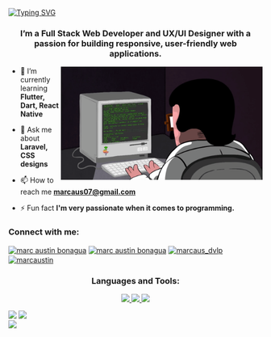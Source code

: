 [![Typing SVG](https://readme-typing-svg.demolab.com?font=Fira+Code&weight=600&size=50&duration=5002&pause=2000&center=true&vCenter=true&width=1240&height=100&lines=Hi%F0%9F%91%8B%2C+I'm+Marc+Austin+Bonagua)](https://git.io/typing-svg)
<h3 align="center">I’m a Full Stack Web Developer and UX/UI Designer with a passion for building responsive, user-friendly web applications.</h3>
<img align="right" alt="coding" width="400" src="https://raw.githubusercontent.com/codingknite/codingknite/main/programming.gif"/>


- 🌱 I’m currently learning **Flutter, Dart, React Native**

- 💬 Ask me about **Laravel, CSS designs**

- 📫 How to reach me **marcaus07@gmail.com**

- ⚡ Fun fact **I'm very passionate when it comes to programming.**

<h3 align="left">Connect with me:</h3>
<p align="left">
<a href="https://linkedin.com/in/marc austin bonagua" target="blank"><img align="center" src="https://raw.githubusercontent.com/rahuldkjain/github-profile-readme-generator/master/src/images/icons/Social/linked-in-alt.svg" alt="marc austin bonagua" height="30" width="40" /></a>
<a href="https://fb.com/marc austin bonagua" target="blank"><img align="center" src="https://raw.githubusercontent.com/rahuldkjain/github-profile-readme-generator/master/src/images/icons/Social/facebook.svg" alt="marc austin bonagua" height="30" width="40" /></a>
<a href="https://instagram.com/marcaus_dvlp" target="blank"><img align="center" src="https://raw.githubusercontent.com/rahuldkjain/github-profile-readme-generator/master/src/images/icons/Social/instagram.svg" alt="marcaus_dvlp" height="30" width="40" /></a>
<a href="https://www.behance.net/marcaustin" target="blank"><img align="center" src="https://raw.githubusercontent.com/rahuldkjain/github-profile-readme-generator/master/src/images/icons/Social/behance.svg" alt="marcaustin" height="30" width="40" /></a>
</p>

<h3 align="center">Languages and Tools:</h3>
<div align="center">
  <a href="https://skillicons.dev">
    <img src="https://skillicons.dev/icons?i=css,tailwind,bootstrap,flutter,js,html,react,ts" />
    <img src="https://skillicons.dev/icons?i=laravel,php,kotlin,dart,nodejs,mysql,git,firebase,angular,bash,mongodb" />
    <img src="https://skillicons.dev/icons?i=figma,ps,ae,pr" />
  </a>
</div>



  ![](https://github-readme-stats.vercel.app/api?username=MarcAusss&show_icons=true&theme=transparent)
  ![](https://github-readme-streak-stats.herokuapp.com/?user=MarcAusss&theme=neon&hide_border=false)<br/>
  ![](https://github-readme-stats.vercel.app/api/top-langs/?username=MarcAusss&theme=neon&hide_border=false&include_all_commits=true&count_private=true&layout=compact)
